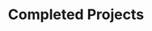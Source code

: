 ---
title: Completed Projects
cms_exclude: true

design:
  view: article-grid
  spacing: 6rem
  columns: 3

# Optional header image (relative to `static/media/` folder).
sections:
  - block: collection
    content:
      title: Completed Projects
      text: ''
      filters:
        folders:
          - completed
    design:
      view: article-grid
      fill_image: false
---